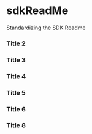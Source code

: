 # sdkReadMe
Standardizing the SDK Readme


### Title 2

### Title 3

### Title 4

### Title 5

### Title 6

### Title 8



